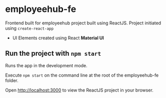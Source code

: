 # employeehub-fe

Frontend built for employeehub project built using ReactJS. Project initiated using `create-react-app`
- UI Elements created using React **Material UI**

## Run the project with `npm start`

Runs the app in the development mode.

Execute `npm start` on the command line at the root of the employeehub-fe folder. 

Open [http://localhost:3000](http://localhost:3000) to view the ReactJS project in your browser. 


